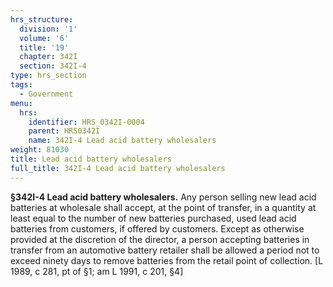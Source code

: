 ```yaml
---
hrs_structure:
  division: '1'
  volume: '6'
  title: '19'
  chapter: 342I
  section: 342I-4
type: hrs_section
tags:
  - Government
menu:
  hrs:
    identifier: HRS_0342I-0004
    parent: HRS0342I
    name: 342I-4 Lead acid battery wholesalers
weight: 81030
title: Lead acid battery wholesalers
full_title: 342I-4 Lead acid battery wholesalers
---
```

**§342I-4 Lead acid battery wholesalers.** Any person selling new lead acid batteries at wholesale shall accept, at the point of transfer, in a quantity at least equal to the number of new batteries purchased, used lead acid batteries from customers, if offered by customers. Except as otherwise provided at the discretion of the director, a person accepting batteries in transfer from an automotive battery retailer shall be allowed a period not to exceed ninety days to remove batteries from the retail point of collection. [L 1989, c 281, pt of §1; am L 1991, c 201, §4]